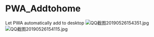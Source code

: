 # PWA_Addtohome
Let PWA automatically add to desktop
![QQ截图20190526154351.jpg](https://i.loli.net/2019/05/26/5cea4402c868737562.jpg)
![QQ截图20190526154115.jpg](https://i.loli.net/2019/05/26/5cea4402d414c73681.jpg)
